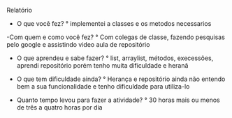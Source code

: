 Relatório

- O que você fez?
	° implementei a classes e os metodos necessarios

-Com quem e como você fez?
	° Com colegas de classe, fazendo pesquisas pelo google e assistindo video aula de repositório
	
- O que aprendeu e sabe fazer?
	° list, arraylist, métodos, execessões, aprendi repositório porém tenho muita dificuldade e heranã

- O que tem dificuldade ainda?
	° Herança e repositório ainda não entendo bem a sua funcionalidade e tenho dificuldade para utiliza-lo

- Quanto tempo levou para fazer a atividade?
	° 30 horas mais ou menos de três a quatro horas por dia